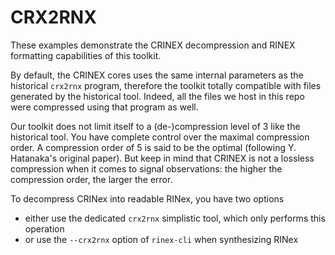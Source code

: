CRX2RNX
=======

These examples demonstrate the CRINEX decompression and RINEX formatting capabilities
of this toolkit.

By default, the CRINEX cores uses the same internal parameters as the historical `crx2rnx` program,
therefore the toolkit totally compatible with files generated by the historical tool.
Indeed, all the files we host in this repo were compressed using that program as well.

Our toolkit does not limit itself to a (de-)compression level of 3 like the historical tool.
You have complete control over the maximal compression order.
A compression order of 5 is said to be the optimal (following Y. Hatanaka's original paper).
But keep in mind that CRINEX is not a lossless compression when it comes to signal observations: 
the higher the compression order, the larger the error.

To decompress CRINex into readable RINex, you have two options

- either use the dedicated `crx2rnx` simplistic tool, which only performs this operation
- or use the `--crx2rnx` option of `rinex-cli` when synthesizing RINex
